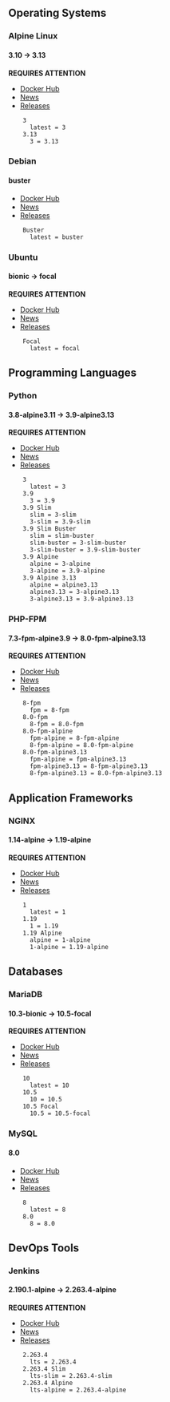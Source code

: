 ## Operating Systems

### Alpine Linux
#### 3.10 -> 3.13

**REQUIRES ATTENTION**

- [Docker Hub](https://hub.docker.com/_/alpine)
- [News](https://alpinelinux.org/posts/)
- [Releases](https://alpinelinux.org/releases/)

```
    3
      latest = 3
    3.13
      3 = 3.13
```



### Debian
#### buster

- [Docker Hub](https://hub.docker.com/_/debian)
- [News](https://www.debian.org/News/)
- [Releases](https://wiki.debian.org/DebianReleases)

```
    Buster
      latest = buster
```



### Ubuntu
#### bionic -> focal

**REQUIRES ATTENTION**

- [Docker Hub](https://hub.docker.com/_/ubuntu)
- [News](https://lists.ubuntu.com/)
- [Releases](https://wiki.ubuntu.com/Releases)

```
    Focal
      latest = focal
```



## Programming Languages

### Python
#### 3.8-alpine3.11 -> 3.9-alpine3.13

**REQUIRES ATTENTION**

- [Docker Hub](https://hub.docker.com/_/python)
- [News](https://www.python.org/blogs/)
- [Releases](https://www.python.org/downloads/)

```
    3
      latest = 3
    3.9
      3 = 3.9
    3.9 Slim
      slim = 3-slim
      3-slim = 3.9-slim
    3.9 Slim Buster
      slim = slim-buster
      slim-buster = 3-slim-buster
      3-slim-buster = 3.9-slim-buster
    3.9 Alpine
      alpine = 3-alpine
      3-alpine = 3.9-alpine
    3.9 Alpine 3.13
      alpine = alpine3.13
      alpine3.13 = 3-alpine3.13
      3-alpine3.13 = 3.9-alpine3.13
```



### PHP-FPM
#### 7.3-fpm-alpine3.9 -> 8.0-fpm-alpine3.13

**REQUIRES ATTENTION**

- [Docker Hub](https://hub.docker.com/_/php)
- [News](https://www.php.net/)
- [Releases](https://www.php.net/releases/index.php)

```
    8-fpm
      fpm = 8-fpm
    8.0-fpm
      8-fpm = 8.0-fpm
    8.0-fpm-alpine
      fpm-alpine = 8-fpm-alpine
      8-fpm-alpine = 8.0-fpm-alpine
    8.0-fpm-alpine3.13
      fpm-alpine = fpm-alpine3.13
      fpm-alpine3.13 = 8-fpm-alpine3.13
      8-fpm-alpine3.13 = 8.0-fpm-alpine3.13
```



## Application Frameworks

### NGINX
#### 1.14-alpine -> 1.19-alpine

**REQUIRES ATTENTION**

- [Docker Hub](https://hub.docker.com/_/nginx)
- [News](http://nginx.org/)
- [Releases](http://nginx.org/en/CHANGES)

```
    1
      latest = 1
    1.19
      1 = 1.19
    1.19 Alpine
      alpine = 1-alpine
      1-alpine = 1.19-alpine
```



## Databases

### MariaDB
#### 10.3-bionic -> 10.5-focal

**REQUIRES ATTENTION**

- [Docker Hub](https://hub.docker.com/_/mariadb)
- [News](https://mariadb.org/category/announcement/)
- [Releases](https://mariadb.com/kb/en/mariadb-server/)

```
    10
      latest = 10
    10.5
      10 = 10.5
    10.5 Focal
      10.5 = 10.5-focal
```



### MySQL
#### 8.0

- [Docker Hub](https://hub.docker.com/_/mysql)
- [News](https://www.mysql.com/news-and-events/)
- [Releases](https://dev.mysql.com/doc/relnotes/mysql/8.0/en/)

```
    8
      latest = 8
    8.0
      8 = 8.0
```



## DevOps Tools

### Jenkins
#### 2.190.1-alpine -> 2.263.4-alpine

**REQUIRES ATTENTION**

- [Docker Hub](https://hub.docker.com/r/jenkins/jenkins)
- [News](https://jenkins.io/node/)
- [Releases](https://jenkins.io/changelog-stable/)

```
    2.263.4
      lts = 2.263.4
    2.263.4 Slim
      lts-slim = 2.263.4-slim
    2.263.4 Alpine
      lts-alpine = 2.263.4-alpine
```



